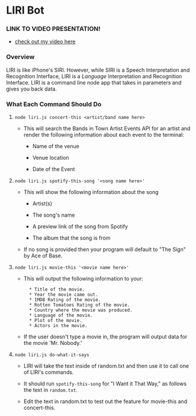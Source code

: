 # LIRI Bot

### LINK TO VIDEO PRESENTATION!

- [check out my video here](https://youtu.be/2XCYJSKVl9U)

### Overview

LIRI is like iPhone's SIRI. However, while SIRI is a Speech Interpretation and Recognition Interface, LIRI is a _Language_ Interpretation and Recognition Interface. LIRI is a command line node app that takes in parameters and gives you back data.

### What Each Command Should Do

1. `node liri.js concert-this <artist/band name here>`

   - This will search the Bands in Town Artist Events API for an artist and render the following information about each event to the terminal:

     - Name of the venue

     - Venue location

     - Date of the Event

2. `node liri.js spotify-this-song '<song name here>'`

   - This will show the following information about the song

     - Artist(s)

     - The song's name

     - A preview link of the song from Spotify

     - The album that the song is from

   - If no song is provided then your program will default to "The Sign" by Ace of Base.

3. `node liri.js movie-this '<movie name here>'`

   - This will output the following information to your:

     ```
       * Title of the movie.
       * Year the movie came out.
       * IMDB Rating of the movie.
       * Rotten Tomatoes Rating of the movie.
       * Country where the movie was produced.
       * Language of the movie.
       * Plot of the movie.
       * Actors in the movie.
     ```

   - If the user doesn't type a movie in, the program will output data for the movie 'Mr. Nobody.'

4. `node liri.js do-what-it-says`

   - LIRI will take the text inside of random.txt and then use it to call one of LIRI's commands.

   - It should run `spotify-this-song` for "I Want it That Way," as follows the text in `random.txt`.

   - Edit the text in random.txt to test out the feature for movie-this and concert-this.
